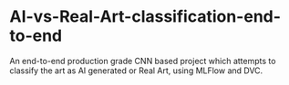 # AI-vs-Real-Art-classification-end-to-end
An end-to-end production grade CNN based project which attempts to classify the art as AI generated or Real Art, using MLFlow and DVC.
